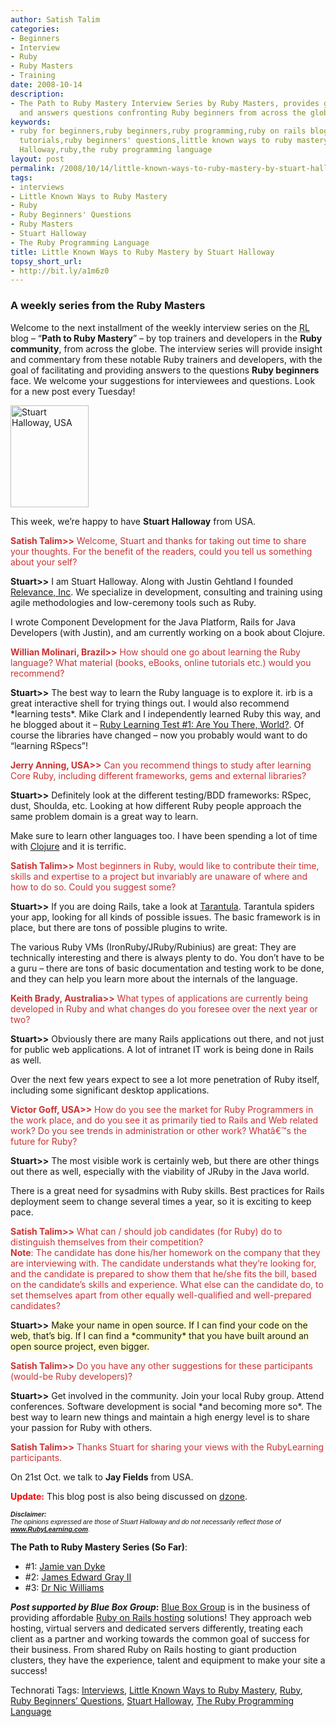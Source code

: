 ```yaml
---
author: Satish Talim
categories:
- Beginners
- Interview
- Ruby
- Ruby Masters
- Training
date: 2008-10-14
description:
- The Path to Ruby Mastery Interview Series by Ruby Masters, provides guidance to
  and answers questions confronting Ruby beginners from across the globe.
keywords:
- ruby for beginners,ruby beginners,ruby programming,ruby on rails blog,rails blog,rails
  tutorials,ruby beginners' questions,little known ways to ruby mastery,ruby masters,interviews,Stuart
  Halloway,ruby,the ruby programming language
layout: post
permalink: /2008/10/14/little-known-ways-to-ruby-mastery-by-stuart-halloway/
tags:
- interviews
- Little Known Ways to Ruby Mastery
- Ruby
- Ruby Beginners' Questions
- Ruby Masters
- Stuart Halloway
- The Ruby Programming Language
title: Little Known Ways to Ruby Mastery by Stuart Halloway
topsy_short_url:
- http://bit.ly/a1m6z0
---
```


<div>
  <h3>
    A weekly series from the Ruby Masters
  </h3>
  
  <p class="update">
    Welcome to the next installment of the weekly interview series on the <abbr title="RubyLearning">RL</abbr> blog &#8211; &#8220;<strong>Path to Ruby Mastery</strong>&#8221; &#8211; by top trainers and developers in the <strong>Ruby community</strong>, from across the globe. The interview series will provide insight and commentary from these notable Ruby trainers and developers, with the goal of facilitating and providing answers to the questions <strong>Ruby beginners</strong> face. We welcome your suggestions for interviewees and questions. Look for a new post every Tuesday!
  </p>
  
  <p>
    <img class="alignright" src="http://rubylearning.com/images/stuart_halloway.jpg" alt="Stuart Halloway, USA" title="Stuart Halloway, USA" width="125" height="163" />
  </p>
  
  <p>
    <span class="drop_cap">T</span>his week, we&#8217;re happy to have <strong>Stuart Halloway</strong> from USA.
  </p>
  
  <p>
    <span style="color:#CC3333;"><strong>Satish Talim>></strong> Welcome, Stuart and thanks for taking out time to share your thoughts. For the benefit of the readers, could you tell us something about your self?</span>
  </p>
  
  <p>
    <strong>Stuart>></strong> I am Stuart Halloway. Along with Justin Gehtland I founded <a href="http://thinkrelevance.com/">Relevance, Inc</a>. We specialize in development, consulting and training using agile methodologies and low-ceremony tools such as Ruby.
  </p>
  
  <p>
    I wrote Component Development for the Java Platform, Rails for Java Developers (with Justin), and am currently working on a book about Clojure.
  </p>
  
  <p>
    <span style="color:#CC3333;"><strong>Willian Molinari, Brazil>></strong> How should one go about learning the Ruby language? What material (books, eBooks, online tutorials etc.) would you recommend?</span>
  </p>
  
  <p>
    <strong>Stuart>></strong> The best way to learn the Ruby language is to explore it. irb is a great interactive shell for trying things out. I would also recommend *learning tests*. Mike Clark and I independently learned Ruby this way, and he blogged about it &#8211; <a href="http://clarkware.com/cgi/blosxom/2005/03/18">Ruby Learning Test #1: Are You There, World?</a>. Of course the libraries have changed &#8211; now you probably would want to do &#8220;learning RSpecs&#8221;!
  </p>
  
  <p>
    <span style="color:#CC3333;"><strong>Jerry Anning, USA>></strong> Can you recommend things to study after learning Core Ruby, including different frameworks, gems and external libraries?</span>
  </p>
  
  <p>
    <strong>Stuart>></strong> Definitely look at the different testing/BDD frameworks: RSpec, dust, Shoulda, etc. Looking at how different Ruby people approach the same problem domain is a great way to learn.
  </p>
  
  <p>
    Make sure to learn other languages too. I have been spending a lot of time with <a href="http://clojure.org/">Clojure</a> and it is terrific.
  </p>
  
  <p>
    <span style="color:#CC3333;"><strong>Satish Talim>></strong> Most beginners in Ruby, would like to contribute their time, skills and expertise to a project but invariably are unaware of where and how to do so. Could you suggest some?</span>
  </p>
  
  <p>
    <strong>Stuart>></strong> If you are doing Rails, take a look at <a href="http://opensource.thinkrelevance.com/wiki/tarantula">Tarantula</a>. Tarantula spiders your app, looking for all kinds of possible issues. The basic framework is in place, but there are tons of possible plugins to write.
  </p>
  
  <p>
    The various Ruby VMs (IronRuby/JRuby/Rubinius) are great: They are technically interesting and there is always plenty to do. You don&#8217;t have to be a guru &#8211; there are tons of basic documentation and testing work to be done, and they can help you learn more about the internals of the language.
  </p>
  
  <p>
    <span style="color:#CC3333;"><strong>Keith Brady, Australia>></strong> What types of applications are currently being developed in Ruby and what changes do you foresee over the next year or two?</span>
  </p>
  
  <p>
    <strong>Stuart>></strong> Obviously there are many Rails applications out there, and not just for public web applications. A lot of intranet IT work is being done in Rails as well.
  </p>
  
  <p>
    Over the next few years expect to see a lot more penetration of Ruby itself, including some significant desktop applications.
  </p>
  
  <p>
    <span style="color:#CC3333;"><strong>Victor Goff, USA>></strong> How do you see the market for Ruby Programmers in the work place, and do you see it as primarily tied to Rails and Web related work? Do you see trends in administration or other work? Whatâ€™s the future for Ruby?</span>
  </p>
  
  <p>
    <strong>Stuart>></strong> The most visible work is certainly web, but there are other things out there as well, especially with the viability of JRuby in the Java world.
  </p>
  
  <p>
    There is a great need for sysadmins with Ruby skills. Best practices for Rails deployment seem to change several times a year, so it is exciting to keep pace.
  </p>
  
  <p>
    <span style="color:#CC3333;"><strong>Satish Talim>></strong> What can / should job candidates (for Ruby) do to distinguish themselves from their competition?<br /><strong>Note</strong>: The candidate has done his/her homework on the company that they are interviewing with. The candidate understands what they&#8217;re looking for, and the candidate is prepared to show them that he/she fits the bill, based on the candidate&#8217;s skills and experience. What else can the candidate do, to set themselves apart from other equally well-qualified and well-prepared candidates?</span>
  </p>
  
  <p>
    <strong>Stuart>></strong> <span style="background-color: #FFFFCC;">Make your name in open source. If I can find your code on the web, that&#8217;s big. If I can find a *community* that you have built around an open source project, even bigger.</span>
  </p>
  
  <p>
    <span style="color:#CC3333;"><strong>Satish Talim>></strong> Do you have any other suggestions for these participants (would-be Ruby developers)?</span>
  </p>
  
  <p>
    <strong>Stuart>></strong> Get involved in the community. Join your local Ruby group. Attend conferences. Software development is social *and becoming more so*. The best way to learn new things and maintain a high energy level is to share your passion for Ruby with others.
  </p>
  
  <p>
    <span style="color:#CC3333;"><strong>Satish Talim>></strong> Thanks Stuart for sharing your views with the RubyLearning participants.</span>
  </p>
  
  <p class="note">
    On 21st Oct. we talk to <strong>Jay Fields</strong> from USA.
  </p>
  
  <p>
    <strong><span style="color:red;">Update:</span></strong> This blog post is also being discussed on <a href="http://www.dzone.com/links/little_known_ways_to_ruby_mastery_by_stuart_hallo.html">dzone</a>.
  </p>
  
  <p>
    <span style="font-size: 8pt; font-family: Arial;"><i><strong>Disclaimer:</strong></i></span><br /><span style="font-size: 8pt; font-family: Arial;"><i>The opinions expressed are those of Stuart Halloway and do not necessarily reflect those of <strong><a href="http://rubylearning.com/">www.RubyLearning.com</a></strong>.</i></span>
  </p>
  
  <p>
    <strong>The Path to Ruby Mastery Series (So Far)</strong>:
  </p>
  
  <ul>
    <li>
      #1: <a href="http://rubylearning.com/blog/2008/09/23/little-known-ways-to-ruby-mastery-by-jamie-van-dyke/">Jamie van Dyke</a>
    </li>
    <li>
      #2: <a href="http://rubylearning.com/blog/2008/09/30/little-known-ways-to-ruby-mastery-by-james-edward-gray-ii/">James Edward Gray II</a>
    </li>
    <li>
      #3: <a href="http://rubylearning.com/blog/2008/10/07/little-known-ways-to-ruby-mastery-by-dr-nic-williams/">Dr Nic Williams</a>
    </li>
  </ul>
  
  <p class="alert">
    <strong><em>Post supported by Blue Box Group</em>:</strong> <a href="https://boxpanel.blueboxgrp.com/public/order/partner/43921">Blue Box Group</a> is in the business of providing affordable <a href="https://boxpanel.blueboxgrp.com/public/order/partner/43921">Ruby on Rails hosting</a> solutions! They approach web hosting, virtual servers and dedicated servers differently, treating each client as a partner and working towards the common goal of success for their business. From shared Ruby on Rails hosting to giant production clusters, they have the experience, talent and equipment to make your site a success!
  </p>
</div>

Technorati Tags: <a href="http://technorati.com/tag/Interviews" rel="tag">Interviews</a>, <a href="http://technorati.com/tag/Little+Known+Ways+to+Ruby+Mastery" rel="tag">Little Known Ways to Ruby Mastery</a>, <a href="http://technorati.com/tag/Ruby" rel="tag">Ruby</a>, <a href="http://technorati.com/tag/Ruby+Beginners%26%238217%3B+Questions" rel="tag">Ruby Beginners&#8217; Questions</a>, <a href="http://technorati.com/tag/Stuart+Halloway" rel="tag">Stuart Halloway</a>, <a href="http://technorati.com/tag/The+Ruby+Programming+Language" rel="tag">The Ruby Programming Language</a>
